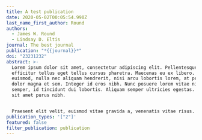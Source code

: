 ```yaml
---
title: A test publication
date: 2020-05-02T00:05:54.990Z
last_name_first_author: Round
authors:
  - James W. Round
  - Lindsay D. Eltis
journal: The best journal
publication: "*{{journal}}*"
doi: "23231232"
abstract: >-
  Lorem ipsum dolor sit amet, consectetur adipiscing elit. Pellentesque
  efficitur tellus eget tellus cursus pharetra. Maecenas eu ex libero. Ut
  euismod, nulla nec aliquam hendrerit, nisi arcu lobortis lorem, at pretium
  dolor magna et sem. Integer id eros nibh. Nunc posuere lorem vitae nibh
  semper, id tincidunt dui lobortis. Aliquam semper ultricies egestas. Nullam
  sit amet purus nibh.


  Praesent elit velit, euismod vitae gravida a, venenatis vitae risus. Nulla facilisi. Mauris nec purus lacus. Pellentesque interdum faucibus risus, vel dapibus nisl vestibulum et. In dictum venenatis odio, ut rhoncus nibh euismod non.
publication_types: '["2"]'
featured: false
filter_publication: publication
---
```

